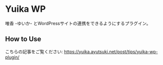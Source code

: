 # Yuika WP
唯香 -ゆいか- とWordPressサイトの連携をできるようにするプラグイン。

## How to Use

こちらの記事をご覧ください: https://yuika.ayutsuki.net/post/tips/yuika-wp-plugin/